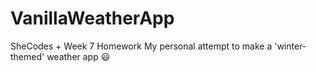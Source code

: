 # VanillaWeatherApp
SheCodes + Week 7 Homework 
My personal attempt to make a 'winter-themed' weather app 😃
